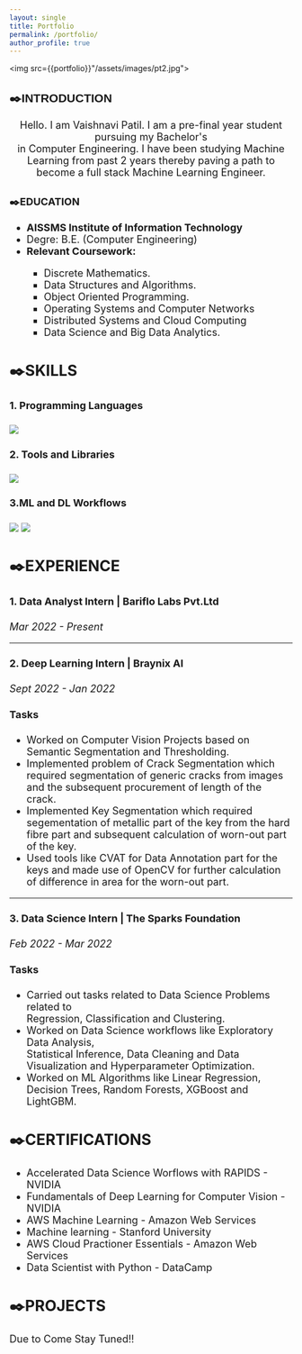 ```yaml
---
layout: single
title: Portfolio
permalink: /portfolio/
author_profile: true
---
```

<img src={{portfolio}}"/assets/images/pt2.jpg">
<h2 style="font-family: sans-serif;">✒️INTRODUCTION</h2>
<p style = "margin : 2px 2px ; text-align : center;"><font size=4>Hello. I am Vaishnavi Patil. I am a pre-final year student pursuing my Bachelor's<br>in Computer Engineering. I have been studying Machine Learning from past 2 years thereby paving a path to become a full stack Machine Learning Engineer.

<h2>✒️EDUCATION</h2>
<ul type = 'o'>
  <li><b><font size=4>AISSMS Institute of Information Technology </font></b></li>
  <li>Degre: B.E. (Computer Engineering)</li>
  <li><b>Relevant Coursework:</b></li>
    <ul type = 'square'>
      <li>Discrete Mathematics.</li>
      <li>Data Structures and Algorithms.</li>
      <li>Object Oriented Programming.</li>
      <li>Operating Systems and Computer Networks</li>
      <li>Distributed Systems and Cloud Computing</li>
      <li>Data Science and Big Data Analytics.</li>
    </ul>
</ul>

<h2>✒️SKILLS</h2>
<h4>1. Programming Languages</h4>
<img src={{portfolio}}"/assets/images/bar-graph (1).png">

<h4>2. Tools and Libraries</h4>
<img src={{portfolio}}"/assets/images/tools.png">

<h4>3.ML and DL Workflows</h4>
<img src={{portfolio}}"/assets/images/ml.png"><t>
<img src={{portfolio}}"/assets/images/dl.png">

<h2>✒️EXPERIENCE</h2>
<h4><b>1. Data Analyst Intern</b> | Bariflo Labs Pvt.Ltd</h4>
<i>Mar 2022 - Present</i>
<hr>
<h4><b>2. Deep Learning Intern</b> | Braynix AI</h4>
<i>Sept 2022 - Jan 2022</i>
<h4>Tasks</h4>
<ul type = 'o'>
  <li>Worked on Computer Vision Projects based on Semantic Segmentation and Thresholding.</li>
  <li>Implemented problem of Crack Segmentation which required segmentation of generic cracks from images and the 
     subsequent procurement of length of the crack.</li>
  <li>Implemented Key Segmentation which required segementation of metallic part of the key from the hard fibre part and 
     subsequent calculation of worn-out part of the key.</li>
  <li>Used tools like CVAT for Data Annotation part for the keys and made use of OpenCV for further calculation of 
     difference in area for the worn-out part.</li>
</ul>
<hr>
<h4><b>3. Data Science Intern</b> | The Sparks Foundation</h4>
<i>Feb 2022 - Mar 2022 </i>
<h4>Tasks</h4>
<ul type = 'o'>
  <li>Carried out tasks related to Data Science Problems related to<br>Regression, Classification and Clustering.</li>
  <li>Worked on Data Science workflows like Exploratory Data Analysis,<br>Statistical Inference, Data Cleaning and Data 
    Visualization and Hyperparameter Optimization.</li>
  <li>Worked on ML Algorithms like Linear Regression, Decision Trees, Random Forests, XGBoost and LightGBM.</li>
</ul>

<h2>✒️CERTIFICATIONS</h2>
<ul type = 'o'>
 <li>Accelerated Data Science Worflows with RAPIDS - NVIDIA</li>
 <li>Fundamentals of Deep Learning for Computer Vision - NVIDIA</li>
 <li>AWS Machine Learning - Amazon Web Services</li>
 <li>Machine learning - Stanford University</li>
 <li>AWS Cloud Practioner Essentials - Amazon Web Services</li>
 <li>Data Scientist with Python - DataCamp</li>
</ul>

<h2>✒️PROJECTS</h2>
<p>Due to Come Stay Tuned!!</p>




